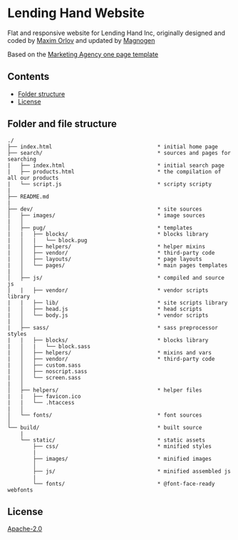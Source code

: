 # Lending Hand Website

Flat and responsive website for Lending Hand Inc, originally designed and coded by [Maxim Orlov](https://github.com/orlovmax) and updated by [Magnogen](https://github.com/Magnogen)

Based on the [Marketing Agency one page template](https://github.com/website-templates/marketing-agency_one-page-template)

## Contents
* [Folder structure](#folder-and-file-structure)
* [License](#license)

## Folder and file structure
```
./
├── index.html                                 * initial home page
├── search/                                    * sources and pages for searching
|   ├── index.html                             * initial search page
|   ├── products.html                          * the compilation of all our products
|   └── script.js                              * scripty scripty
|   
├── README.md
|
├── dev/                                       * site sources
│   ├── images/                                * image sources
|   │
│   ├── pug/                                   * templates
|   |   ├── blocks/                            * blocks library
|   │   |   └── block.pug
|   │   ├── helpers/                           * helper mixins
|   │   ├── vendor/                            * third-party code
|   │   ├── layouts/                           * page layouts
|   │   └── pages/                             * main pages templates
|   │
│   ├── js/                                    * compiled and source js
|   |   ├── vendor/                            * vendor scripts library
|   |   ├── lib/                               * site scripts library
|   │   ├── head.js                            * head scripts
|   │   └── body.js                            * vendor scripts
|   │
|   ├── sass/                                  * sass preprocessor styles
|   |   ├── blocks/                            * blocks library
|   │   |   └── block.sass
|   │   ├── helpers/                           * mixins and vars
|   │   ├── vendor/                            * third-party code
|   │   ├── custom.sass
|   │   ├── noscript.sass
|   │   └── screen.sass
|   │
│   ├── helpers/                               * helper files
|   |   ├── favicon.ico
|   |   └── .htaccess
|   │
│   └── fonts/                                 * font sources
│
└── build/                                     * built source
    |
    └── static/                                * static assets
        ├── css/                               * minified styles
        |
        ├── images/                            * minified images
        │
        ├── js/                                * minified assembled js
        |
        └── fonts/                             * @font-face-ready webfonts

```

## License
[Apache-2.0](https://github.com/Lending-Hand/lending-hand.github.io/blob/master/LICENSE.md)
